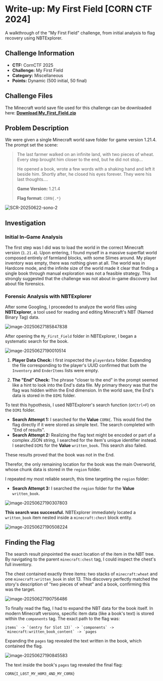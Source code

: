 # Write-up: My First Field [CORN CTF 2024]

A walkthrough of the "My First Field" challenge, from initial analysis to flag recovery using NBTExplorer.

## Challenge Information

- **CTF:** CornCTF 2025
- **Challenge:** My First Field
- **Category:** Miscellaneous
- **Points:** Dynamic (500 initial, 50 final)

## Challenge Files

The Minecraft world save file used for this challenge can be downloaded here:
[**Download My_First_Field.zip**](https://github.com/GarnettJZ/CTF-Writeups/releases/download/v1.0/My_First_Field.zip)


## Problem Description

We were given a single Minecraft world save folder for game version 1.21.4. The prompt set the scene:

> The last farmer walked on an infinite land, with two pieces of wheat. Every step brought him closer to the end, but he did not stop...
>
> He opened a book, wrote a few words with a shaking hand and left it beside him. Shortly after, he closed his eyes forever. They were his last thoughts....
>
> **Game Version:** 1.21.4
>
> **Flag format:** `CORN{.*}`


![SCR-20250622-sono-2](https://github.com/user-attachments/assets/cb0399bf-7800-409a-9db2-ff2a7f749bb4)

## Investigation

### Initial In-Game Analysis

The first step was I did was to load the world in the correct Minecraft version (`1.21.4`). Upon entering, I found myself in a massive superflat world composed entirely of farmland blocks, with some Slimes around. My player inventory was empty, there was nothing given at all. The world was in Hardcore mode, and the infinite size of the world made it clear that finding a single book through manual exploration was not a feasible strategy. This strongly suggested that the challenge was not about in-game discovery but about file forensics.

### Forensic Analysis with NBTExplorer

After some Googling, I proceeded to analyze the world files using **NBTExplorer**, a tool used for reading and editing Minecraft's NBT (Named Binary Tag) data.

![image-20250627185847838](https://github.com/user-attachments/assets/1f4d51f8-c23d-416e-b89d-36e4d84de7d7)

After opening the `My_First_Field` folder in NBTExplorer, I began a systematic search for the book.

![image-20250627190010514](https://github.com/user-attachments/assets/695b4f43-de8e-4d49-a34c-843ffe9573c7)

1.  **Player Data Check:** I first inspected the `playerdata` folder. Expanding the file corresponding to the player's UUID confirmed that both the `Inventory` and `EnderItems` lists were empty.

2.  **The "End" Check:** The phrase "closer to the end" in the prompt seemed like a hint to look into the End's data file. My primary theory was that the flag was hidden within the End dimension. In the world save, the End's data is stored in the `DIM1` folder.

To test this hypothesis, I used NBTExplorer's search function (or`Ctrl+F`) on the `DIM1` folder.

- **Search Attempt 1:** I searched for the **Value** `CORN{`. This would find the flag directly if it were stored as simple text. The search completed with "End of results".
- **Search Attempt 2:** Realizing the flag text might be encoded or part of a complex JSON string, I searched for the item's unique identifier instead. I searched `DIM1` for the **Value** `written_book`. This search also failed.

These results proved that the book was not in the End.

Therefor, the only remaining location for the book was the main Overworld, whose chunk data is stored in the `region` folder.

I repeated my most reliable search, this time targeting the `region` folder:

- **Search Attempt 3:** I searched the `region` folder for the **Value** `written_book`.

![image-20250627190307803](https://github.com/user-attachments/assets/d01b57ef-0121-485f-96cd-2f2c29944481)

**This search was successful.** NBTExplorer immediately located a `written_book` item nested inside a `minecraft:chest` block entity.

![image-20250627190508224](https://github.com/user-attachments/assets/4a2a139c-885a-4832-98d0-ec77f97b8346)

## Finding the Flag

The search result pinpointed the exact location of the item in the NBT tree. By navigating to the parent `minecraft:chest` tag, I could inspect the chest's full inventory.

The chest contained exactly three items: two stacks of `minecraft:wheat` and one `minecraft:written_book` in slot 13. This discovery perfectly matched the story's description of "two pieces of wheat" and a book, confirming this was the target.

![image-20250627190756486](https://github.com/user-attachments/assets/97edf639-b3c8-421a-9450-1e87a1783b38)

To finally read the flag, I had to expand the NBT data for the book itself. In modern Minecraft versions, specific item data (like a book's text) is stored within the `components` tag. The exact path to the flag was:

```
items` -> `(entry for Slot 13)` -> `components` -> `minecraft:written_book_content` -> `pages
```

Expanding the `pages` tag revealed the text written in the book, which contained the flag.

![image-20250627190845583](https://github.com/user-attachments/assets/6332b603-7301-40f9-a10c-748675adebff)

The text inside the book's `pages` tag revealed the final flag:

```
CORN{I_L0ST_MY_H0M3_4ND_MY_C0RN}
```

